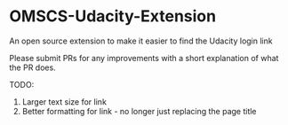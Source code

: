 # OMSCS-Udacity-Extension
An open source extension to make it easier to find the Udacity login link

Please submit PRs for any improvements with a short explanation of what the PR does.

TODO:
1. Larger text size for link
2. Better formatting for link - no longer just replacing the page title

